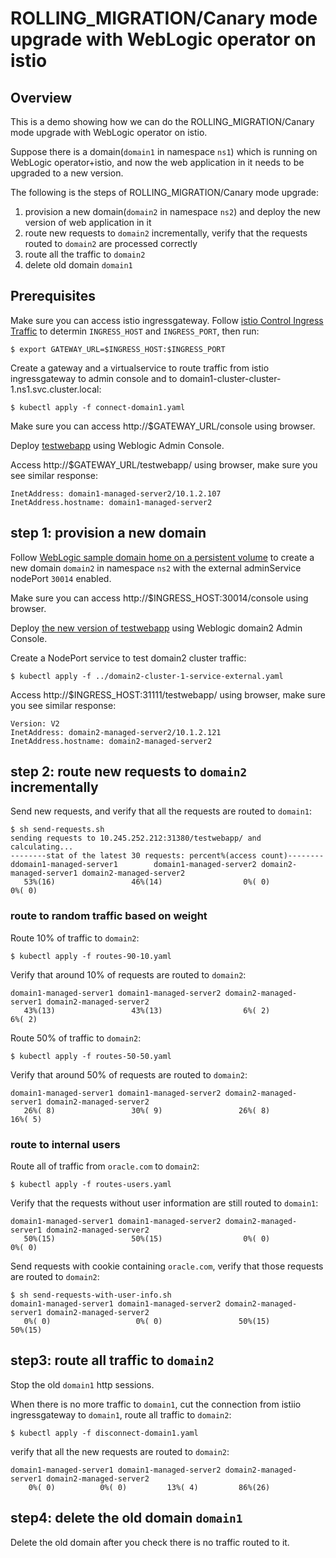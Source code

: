 # ROLLING_MIGRATION/Canary mode upgrade with WebLogic operator on istio

## Overview

This is a demo showing how we can do the ROLLING_MIGRATION/Canary mode upgrade with WebLogic operator on istio.

Suppose there is a domain(`domain1` in namespace `ns1`) which is running on WebLogic operator+istio, and now the web application in it needs to be upgraded to a new version. 

The following is the steps of ROLLING_MIGRATION/Canary mode upgrade:

1. provision a new domain(`domain2` in namespace `ns2`) and deploy the new version of web application in it
1. route new requests to `domain2` incrementally, verify that the requests routed to `domain2` are processed correctly
1. route all the traffic to `domain2`
1. delete old domain `domain1`


## Prerequisites

Make sure you can access istio ingressgateway. Follow [istio Control Ingress Traffic](https://istio.io/docs/tasks/traffic-management/ingress/) to determin `INGRESS_HOST` and `INGRESS_PORT`, then run:

```
$ export GATEWAY_URL=$INGRESS_HOST:$INGRESS_PORT
```

Create a gateway and a virtualservice to route traffic from istio ingressgateway to admin console and to domain1-cluster-cluster-1.ns1.svc.cluster.local:

```
$ kubectl apply -f connect-domain1.yaml
```

Make sure you can access http://$GATEWAY_URL/console using browser.

Deploy [testwebapp](../../../charts/application/testwebapp.war) using Weblogic Admin Console.

Access http://$GATEWAY_URL/testwebapp/ using browser, make sure you see similar response:

```
InetAddress: domain1-managed-server2/10.1.2.107
InetAddress.hostname: domain1-managed-server2
```

## step 1: provision a new domain

Follow [WebLogic sample domain home on a persistent volume](../../README.md) to create a new domain `domain2` in namespace `ns2` with the external adminService nodePort `30014` enabled.

Make sure you can access http://$INGRESS_HOST:30014/console using browser.

Deploy [the new version of testwebapp](../testwebapp-v2.war) using Weblogic domain2 Admin Console.

Create a NodePort service to test domain2 cluster traffic:

```
$ kubectl apply -f ../domain2-cluster-1-service-external.yaml 
```

Access http://$INGRESS_HOST:31111/testwebapp/ using browser, make sure you see similar response:

```
Version: V2
InetAddress: domain2-managed-server2/10.1.2.121
InetAddress.hostname: domain2-managed-server2
```

## step 2: route new requests to `domain2` incrementally

Send new requests, and verify that all the requests are routed to `domain1`:

```
$ sh send-requests.sh
sending requests to 10.245.252.212:31380/testwebapp/ and calculating...
--------stat of the latest 30 requests: percent%(access count)--------
ddomain1-managed-server1        domain1-managed-server2 domain2-managed-server1 domain2-managed-server2
   53%(16)                 46%(14)                  0%( 0)                  0%( 0)
```

### route to random traffic based on weight

Route 10% of traffic to `domain2`:

```
$ kubectl apply -f routes-90-10.yaml
```

Verify that around 10% of requests are routed to `domain2`:

```
domain1-managed-server1 domain1-managed-server2 domain2-managed-server1 domain2-managed-server2
   43%(13)                 43%(13)                  6%( 2)                  6%( 2)
```

Route 50% of traffic to `domain2`:

```
$ kubectl apply -f routes-50-50.yaml
```

Verify that around 50% of requests are routed to `domain2`:

```
domain1-managed-server1 domain1-managed-server2 domain2-managed-server1 domain2-managed-server2
   26%( 8)                 30%( 9)                 26%( 8)                 16%( 5)
```

### route to internal users

Route all of traffic from `oracle.com` to `domain2`:

```
$ kubectl apply -f routes-users.yaml
```

Verify that the requests without user information are still routed to `domain1`:

```
domain1-managed-server1 domain1-managed-server2 domain2-managed-server1 domain2-managed-server2
   50%(15)                 50%(15)                  0%( 0)                  0%( 0)
```

Send requests with cookie containing `oracle.com`, verify that those requests are routed to `domain2`:

```
$ sh send-requests-with-user-info.sh
domain1-managed-server1 domain1-managed-server2 domain2-managed-server1 domain2-managed-server2
   0%( 0)                   0%( 0)                 50%(15)                 50%(15)

```

## step3: route all traffic to `domain2`

Stop the old `domain1` http sessions.

When there is no more traffic to `domain1`, cut the connection from istiio ingressgateway to `domain1`, route all traffic to `domain2`:

```
$ kubectl apply -f disconnect-domain1.yaml
```

verify that all the new requests are routed to `domain2`:

```
domain1-managed-server1	domain1-managed-server2	domain2-managed-server1	domain2-managed-server2	
    0%( 0)		    0%( 0)		   13%( 4)		   86%(26)		
```

## step4: delete the old domain `domain1`

Delete the old domain after you check there is no traffic routed to it.


